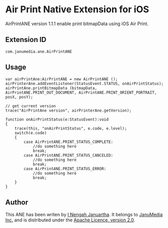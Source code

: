 Air Print Native Extension for iOS
======================================

AirPrintANE version 1.1.1 enable print bitmapData using iOS Air Print.

Extension ID
---------

```
com.janumedia.ane.AirPrintANE
```

Usage
---------

```
var airPrintAne:AirPrintANE = new AirPrintANE ();
airPrinterAne.addEventListener(StatusEvent.STATUS, onAirPrintStatus);
airPrintAne.printBitmapData (bitmapData, AirPrintANE.PRINT_OUT_DOCUMENT, AirPrintANE.PRINT_ORIENT_PORTRAIT, posX, posY);

// get current version
trace("AirPrintAne version", airPrinterAne.getVersion);

function onAirPrintStatus(e:StatusEvent):void 
{
    trace(this, "onAirPrintStatus", e.code, e.level);
	switch(e.code)
    {
        case AirPrintANE.PRINT_STATUS_COMPLETE:
            //do something here
            break;
        case AirPrintANE.PRINT_STATUS_CANCELED:
            //do something here
            break;
        case AirPrintANE.PRINT_STATUS_ERROR:
            //do something here
            break;
    }
}
```

Author
---------

This ANE has been writen by [I Nengah Januartha](https://github.com/janumedia). It belongs to [JanuMedia Inc.](http://www.janumedia.com) and is distributed under the [Apache Licence, version 2.0](http://www.apache.org/licenses/LICENSE-2.0).